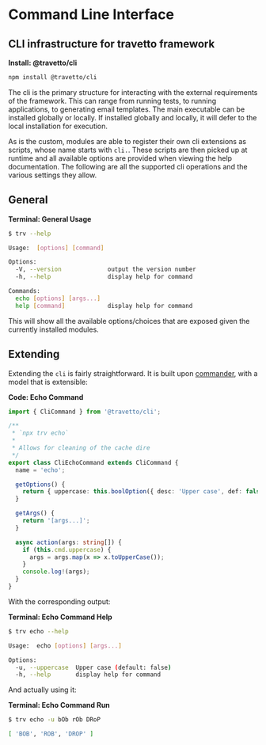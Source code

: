 <!-- This file was generated by @travetto/doc and should not be modified directly -->
<!-- Please modify https://github.com/travetto/travetto/tree/main/module/cli/DOC.ts and execute "npx trv doc" to rebuild -->
# Command Line Interface
## CLI infrastructure for travetto framework

**Install: @travetto/cli**
```bash
npm install @travetto/cli
```

The cli is the primary structure for interacting with the external requirements of the framework.  This can range from running tests, to running applications, to generating email templates. The main executable can be installed globally or locally.  If installed globally and locally, it will defer to the local installation for execution.

As is the custom, modules are able to register their own cli extensions as scripts, whose name starts with `cli.`.  These scripts are then picked up at runtime and all available options are provided when viewing the help documentation.  The following are all the supported cli operations and the various settings they allow.

## General

**Terminal: General Usage**
```bash
$ trv --help

Usage:  [options] [command]

Options:
  -V, --version             output the version number
  -h, --help                display help for command

Commands:
  echo [options] [args...]
  help [command]            display help for command
```

This will show all the available options/choices that are exposed given the currently installed modules.

## Extending

Extending the `cli` is fairly straightforward.  It is built upon [commander](https://www.npmjs.com/package/commander), with a model that is extensible:

**Code: Echo Command**
```typescript
import { CliCommand } from '@travetto/cli';

/**
 * `npx trv echo`
 *
 * Allows for cleaning of the cache dire
 */
export class CliEchoCommand extends CliCommand {
  name = 'echo';

  getOptions() {
    return { uppercase: this.boolOption({ desc: 'Upper case', def: false }) };
  }

  getArgs() {
    return '[args...]';
  }

  async action(args: string[]) {
    if (this.cmd.uppercase) {
      args = args.map(x => x.toUpperCase());
    }
    console.log!(args);
  }
}
```

With the corresponding output:

**Terminal: Echo Command Help**
```bash
$ trv echo --help

Usage:  echo [options] [args...]

Options:
  -u, --uppercase  Upper case (default: false)
  -h, --help       display help for command
```

And actually using it:

**Terminal: Echo Command Run**
```bash
$ trv echo -u bOb rOb DRoP

[ 'BOB', 'ROB', 'DROP' ]
```
